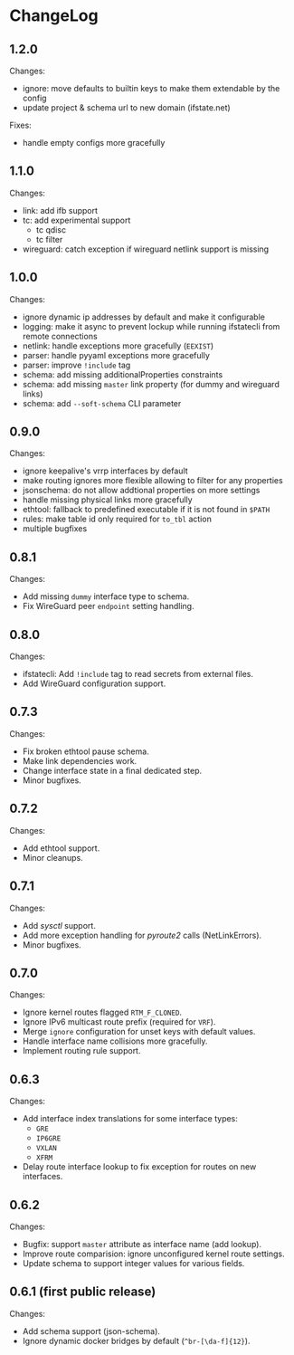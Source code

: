 # ChangeLog

## 1.2.0

Changes:
- ignore: move defaults to builtin keys to make them
  extendable by the config
- update project & schema url to new domain (ifstate.net)

Fixes:
- handle empty configs more gracefully

## 1.1.0

Changes:
- link: add ifb support
- tc: add experimental support
  - tc qdisc
  - tc filter
- wireguard: catch exception if wireguard netlink support is missing

## 1.0.0

Changes:
- ignore dynamic ip addresses by default and make it configurable
- logging: make it async to prevent lockup while running ifstatecli from remote connections
- netlink: handle exceptions more gracefully (`EEXIST`)
- parser: handle pyyaml exceptions more gracefully
- parser: improve `!include` tag
- schema: add missing additionalProperties constraints
- schema: add missing `master` link property (for dummy and wireguard links)
- schema: add `--soft-schema` CLI parameter

## 0.9.0

Changes:
- ignore keepalive's vrrp interfaces by default
- make routing ignores more flexible allowing to filter for any properties
- jsonschema: do not allow addtional properties on more settings
- handle missing physical links more gracefully
- ethtool: fallback to predefined executable if it is not found in `$PATH`
- rules: make table id only required for `to_tbl` action
- multiple bugfixes


## 0.8.1

Changes:
- Add missing `dummy` interface type to schema.
- Fix WireGuard peer `endpoint` setting handling.


## 0.8.0

Changes:
- ifstatecli: Add `!include` tag to read secrets from external files.
- Add WireGuard configuration support.


## 0.7.3

Changes:
- Fix broken ethtool pause schema.
- Make link dependencies work.
- Change interface state in a final dedicated step.
- Minor bugfixes.


## 0.7.2

Changes:
- Add ethtool support.
- Minor cleanups.

## 0.7.1

Changes:
- Add *sysctl* support.
- Add more exception handling for *pyroute2* calls (NetLinkErrors).
- Minor bugfixes.


## 0.7.0

Changes:
- Ignore kernel routes flagged `RTM_F_CLONED`.
- Ignore IPv6 multicast route prefix (required for `VRF`).
- Merge `ignore` configuration for unset keys with default values.
- Handle interface name collisions more gracefully.
- Implement routing rule support.


## 0.6.3

Changes:
- Add interface index translations for some interface types:
  - `GRE`
  - `IP6GRE`
  - `VXLAN`
  - `XFRM`
- Delay route interface lookup to fix exception for routes on new interfaces.


## 0.6.2

Changes:
- Bugfix: support `master` attribute as interface name (add lookup).
- Improve route comparision: ignore unconfigured kernel route settings.
- Update schema to support integer values for various fields.


## 0.6.1 (first public release)

Changes:
- Add schema support (json-schema).
- Ignore dynamic docker bridges by default (`^br-[\da-f]{12}`).
